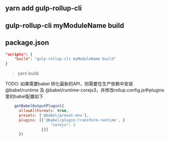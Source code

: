 ## yarn add gulp-rollup-cli

## gulp-rollup-cli myModuleName build

## package.json
```json
"scripts": {
    "build": "gulp-rollup-cli myModuleName build"
}
```
> yarn build

TODO: 如果需要babel 转化最新的API，则需要在生产依赖中安装@babel/runtime 及 @babel/runtime-corejs3，并修改rollup.config.js中plugins里的babel配置如下
``` javascript
    getBabelOutputPlugin({
      allowAllFormats: true,
      presets: ['@babel/preset-env'],
      plugins: [['@babel/plugin-transform-runtime', {
                    "corejs": 3
                }]]
      })
```

